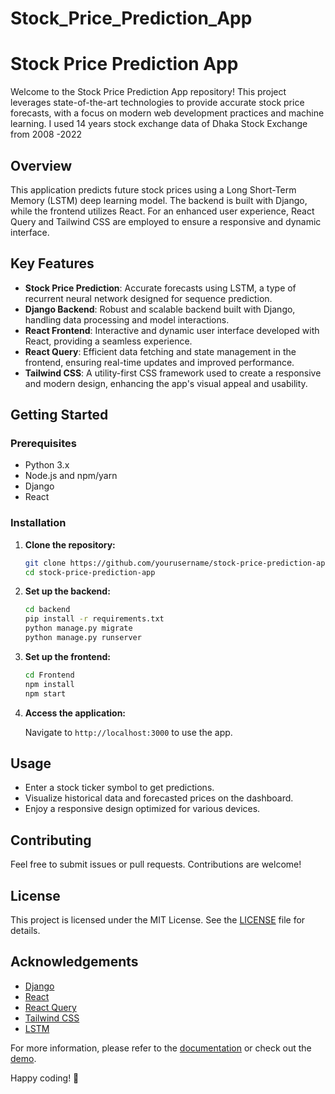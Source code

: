 # Stock_Price_Prediction_App

# Stock Price Prediction App

Welcome to the Stock Price Prediction App repository! This project leverages state-of-the-art technologies to provide accurate stock price forecasts, with a focus on modern web development practices and machine learning. I used 14 years stock exchange data of Dhaka Stock Exchange from 2008 -2022

## Overview

This application predicts future stock prices using a Long Short-Term Memory (LSTM) deep learning model. The backend is built with Django, while the frontend utilizes React. For an enhanced user experience, React Query and Tailwind CSS are employed to ensure a responsive and dynamic interface.

## Key Features

- **Stock Price Prediction**: Accurate forecasts using LSTM, a type of recurrent neural network designed for sequence prediction.
- **Django Backend**: Robust and scalable backend built with Django, handling data processing and model interactions.
- **React Frontend**: Interactive and dynamic user interface developed with React, providing a seamless experience.
- **React Query**: Efficient data fetching and state management in the frontend, ensuring real-time updates and improved performance.
- **Tailwind CSS**: A utility-first CSS framework used to create a responsive and modern design, enhancing the app's visual appeal and usability.

## Getting Started

### Prerequisites

- Python 3.x
- Node.js and npm/yarn
- Django
- React

### Installation

1. **Clone the repository:**

   ```bash
   git clone https://github.com/yourusername/stock-price-prediction-app.git
   cd stock-price-prediction-app
   ```

2. **Set up the backend:**

   ```bash
   cd backend
   pip install -r requirements.txt
   python manage.py migrate
   python manage.py runserver
   ```

3. **Set up the frontend:**

   ```bash
   cd Frontend
   npm install
   npm start
   ```

4. **Access the application:**

   Navigate to `http://localhost:3000` to use the app.

## Usage

- Enter a stock ticker symbol to get predictions.
- Visualize historical data and forecasted prices on the dashboard.
- Enjoy a responsive design optimized for various devices.

## Contributing

Feel free to submit issues or pull requests. Contributions are welcome!

## License

This project is licensed under the MIT License. See the [LICENSE](LICENSE) file for details.

## Acknowledgements

- [Django](https://www.djangoproject.com/)
- [React](https://reactjs.org/)
- [React Query](https://react-query.tanstack.com/)
- [Tailwind CSS](https://tailwindcss.com/)
- [LSTM](https://en.wikipedia.org/wiki/Long_short-term_memory)

For more information, please refer to the [documentation](docs) or check out the [demo](https://your-demo-link.com).

Happy coding! 🚀
